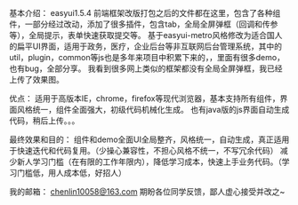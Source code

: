 基本介绍：
easyui1.5.4 前端框架改版打包之后的文件都在这里，包含了各种组件，一部分经过改动，添加了很多插件，包含tab，全局全屏弹框（回调和传参等），全局提示，表单快速获取提交等。
基于easyui-metro风格修改为适合国人的扁平UI界面，适用于政务，医疗，企业后台等非互联网后台管理系统，其中的util，plugin，common等js也是多年来项目中积累下来的，，里面有很多demo，也有bug，全部分享。
我看到很多网上类似的框架都没有全局全屏弹框，我已经上传了效果图。


优点：
适用于高版本IE，chrome，firefox等现代浏览器，基本支持所有组件，界面风格统一，组件全面强大，初级代码机械化生成。
也有java版的js界面自动生成代码，稍后上传。。。

最终效果和目的：
组件和demo全面UI全局整齐，风格统一，自动生成，真正适用于快速迭代和代码复用。（少操心兼容性，不担心风格不统一，不写冗余代码）
减少新人学习门槛（在有限的工作年限内），降低学习成本，快速上手业务代码。（学习门槛低，用人成本低，好招人）


我的邮箱：
chenlin10058@163.com
期盼各位同学反馈，鄙人虚心接受并改之~
